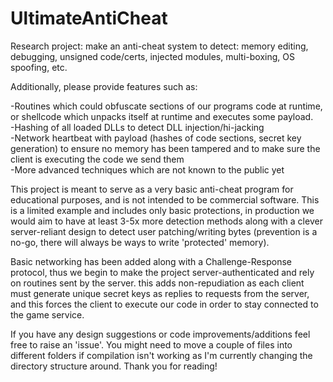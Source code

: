 # UltimateAntiCheat
Research project: make an anti-cheat system to detect: memory editing, debugging, unsigned code/certs, injected modules, multi-boxing, OS spoofing, etc.

Additionally, please provide features such as:  

-Routines which could obfuscate sections of our programs code at runtime, or shellcode which unpacks itself at runtime and executes some payload.    
-Hashing of all loaded DLLs to detect DLL injection/hi-jacking  
-Network heartbeat with payload (hashes of code sections, secret key generation) to ensure no memory has been tampered and to make sure the client is executing the code we send them    
-More advanced techniques which are not known to the public yet  

This project is meant to serve as a very basic anti-cheat program for educational purposes, and is not intended to be commercial software. This is a limited example and includes only basic protections, in production we would aim to have at least 3-5x more detection methods along with a clever server-reliant design to detect user patching/writing bytes (prevention is a no-go, there will always be ways to write 'protected' memory).  

Basic networking has been added along with a Challenge-Response protocol, thus we begin to make the project server-authenticated and rely on routines sent by the server. this adds non-repudiation as each client must generate unique secret keys as replies to requests from the server, and this forces the client to execute our code in order to stay connected to the game service.  

If you have any design suggestions or code improvements/additions feel free to raise an 'issue'. You might need to move a couple of files into different folders if compilation isn't working as I'm currently changing the directory structure around. Thank you for reading!  
